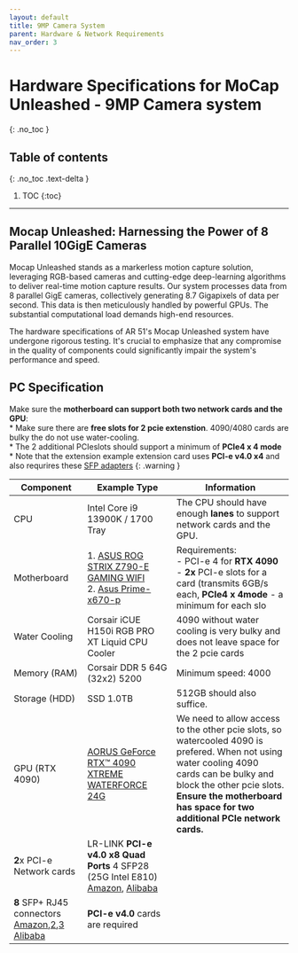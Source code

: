```yaml
---
layout: default
title: 9MP Camera System
parent: Hardware & Network Requirements
nav_order: 3
---
```


# Hardware Specifications for MoCap Unleashed - 9MP Camera system
{: .no_toc }

## Table of contents
{: .no_toc .text-delta }

1. TOC
{:toc}

---


## Mocap Unleashed: Harnessing the Power of 8 Parallel 10GigE Cameras
Mocap Unleashed stands as a markerless motion capture solution, leveraging RGB-based cameras and cutting-edge deep-learning algorithms to deliver real-time motion capture results. Our system processes data from 8 parallel GigE cameras, collectively generating 8.7 Gigapixels of data per second. This data is then meticulously handled by powerful GPUs. The substantial computational load demands high-end resources.

The hardware specifications of AR 51's Mocap Unleashed system have undergone rigorous testing. It's crucial to emphasize that any compromise in the quality of components could significantly impair the system's performance and speed.


## PC Specification
Make sure the **motherboard can support both two network cards and the GPU**: <br> * Make sure there are **free slots for 2 pcie extenstion**.  4090/4080 cards are bulky the do not use water-cooling. <br> * The 2 additional PCIeslots should support a minimum of   **PCIe4 x 4 mode** <br> * Note that the extension example extension card uses  **PCI-e v4.0 x4** and also requrires these [SFP adapters](https://www.alibaba.com/product-detail/LR-LINK-LRXP0010-Y3ATR-10Gb-SFP_1600768803659.html?spm=a2756.order-detail-ta-ta-b.0.0.62332fc2jmW6qL) 
{: .warning }


| Component          | Example Type                                        | Information                                                                        |
|--------------------|-----------------------------------------------------|------------------------------------------------------------------------------------|
| CPU                | Intel Core i9 13900K / 1700 Tray                    | The CPU should have enough **lanes** to support network cards and the GPU.             |
| Motherboard        | 1. [ASUS ROG STRIX Z790-E GAMING WIFI](https://rog.asus.com/motherboards/rog-strix/rog-strix-z790-e-gaming-wifi-model/)   <br> 2. [Asus Prime-x670-p](https://www.asus.com/motherboards-components/motherboards/prime/prime-x670-p/techspec/)                     | Requirements:  <br> - PCI-e 4 for **RTX 4090** <br> - **2x** PCI-e slots for a card (transmits 6GB/s each, **PCIe4 x 4mode** - a minimum for each slo      |
| Water Cooling      | Corsair iCUE H150i RGB PRO XT Liquid CPU Cooler     | 4090 without water cooling is very bulky and does not leave space for the 2 pcie cards|
| Memory (RAM)       | Corsair DDR 5 64G (32x2) 5200                       | Minimum speed: 4000                                                                |
| Storage (HDD)      | SSD 1.0TB                                           | 512GB should also suffice.                                                         |
| GPU (RTX 4090)     | [AORUS GeForce RTX™ 4090 XTREME WATERFORCE 24G](https://www.gigabyte.com/Graphics-Card/GV-N4090AORUSX-W-24GD-rev-11#kf)            | We need to allow access to the other pcie slots, so watercooled 4090 is prefered. When not using water cooling 4090 cards can be bulky and block the other pcie slots. <br> **Ensure the motherboard has space for two additional PCIe network cards.**           |
| **2**x PCI-e Network cards | LR-LINK **PCI-e v4.0 x8 Quad Ports** 4 SFP28 (25G Intel E810)   [Amazon](https://www.amazon.com/Quad-Port-SFP28-Ethernet-Network-Adapter/dp/B0D2NFV4JV?ref_=ast_sto_dp), [Alibaba](https://www.alibaba.com/product-detail/LR-LINK-PCI-Express-v4-0_1600768840919.html?spm=a2756.order-detail-ta-ta-b.0.0.62332fc2jmW6qL) <br>
       **8** SFP+ RJ45 connectors [Amazon](https://www.amazon.com/10GBASE-T-Ethernet-Ubiquiti-Mikrotik-Supermicro/dp/B0CD2Z6QHK/),[2](https://www.amazon.com/dp/B0B6TV64BT/),[3](https://www.amazon.com/dp/B0BZPCCRJR/ref=sspa_dk_hqp_detail_aax_0?sp_csd=d2lkZ2V0TmFtZT1zcF9ocXBfc2hhcmVk&th=1) [Alibaba](https://www.alibaba.com/product-detail/LR-LINK-LRXP0010-Y3ATR-10Gb-SFP_1600768803659.html?spm=a2756.order-detail-ta-ta-b.0.0.62332fc2jmW6qL)           | **PCI-e v4.0** cards are required  |

